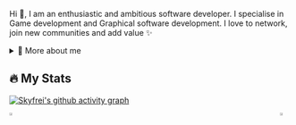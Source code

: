 <p>
  
Hi 👋, I am an enthusiastic and ambitious software developer. I specialise in Game development and Graphical software development. I love to network, join new communities and add value ✨

<div>
<details>
  <summary>🧑 More about me</summary>

- 🌱 I’m currently learning **Godot**

- 💬 Ask me about **open source, game development, and community management**

</details>
  
</p>

## 🔥 My Stats
[![Skyfrei's github activity graph](https://github-readme-activity-graph.vercel.app/graph?username=Skyfrei&theme=tokyo-night)](https://github.com/Skyfrei/github-readme-activity-graph)


<div style="display: flex; justify-content: space-between;">
  <a href="https://github.com/Skyfrei">
    <img src="https://github-readme-stats.vercel.app/api?username=Skyfrei&theme=radical&title_color=ff3068" style="width: 49%;">
  </a>
  <a href="https://github.com/Skyfrei">
    <img src="http://github-readme-streak-stats.herokuapp.com/?user=Skyfrei&theme=radical&date_format=M%20j%5B%2C%20Y%5D&ring=ff3068&fire=ff3068&sideNums=ff3068" style="width: 50%;">
  </a>
</div>



